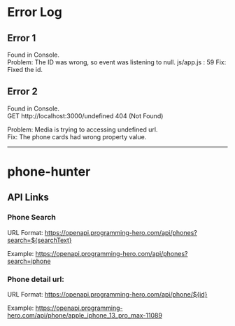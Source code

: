 # Error Log
## Error 1  
Found in Console.  
Problem: The ID was wrong, so event was listening to null. js/app.js : 59
Fix: Fixed the id.  

## Error 2
Found in Console.  
GET http://localhost:3000/undefined 404 (Not Found)  

Problem: Media is trying to accessing undefined url.  
Fix: The phone cards had wrong property value.  

---
# phone-hunter

## API Links

### Phone Search
URL Format: https://openapi.programming-hero.com/api/phones?search=${searchText}

Example: https://openapi.programming-hero.com/api/phones?search=iphone


### Phone detail url:
URL Format: https://openapi.programming-hero.com/api/phone/${id}


Example: https://openapi.programming-hero.com/api/phone/apple_iphone_13_pro_max-11089
